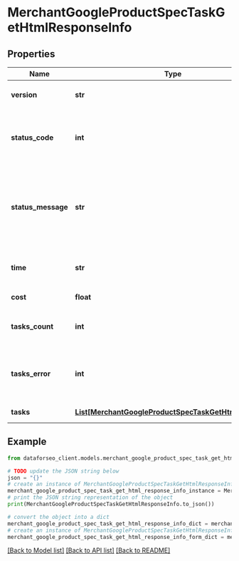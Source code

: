 # MerchantGoogleProductSpecTaskGetHtmlResponseInfo


## Properties

Name | Type | Description | Notes
------------ | ------------- | ------------- | -------------
**version** | **str** | the current version of the API | [optional] 
**status_code** | **int** | general status code you can find the full list of the response codes here | [optional] 
**status_message** | **str** | general informational message you can find the full list of general informational messages here | [optional] 
**time** | **str** | total execution time, seconds | [optional] 
**cost** | **float** | total tasks cost, USD | [optional] 
**tasks_count** | **int** | the number of tasks in the tasks array | [optional] 
**tasks_error** | **int** | the number of tasks in the tasks array returned with an error | [optional] 
**tasks** | [**List[MerchantGoogleProductSpecTaskGetHtmlTaskInfo]**](MerchantGoogleProductSpecTaskGetHtmlTaskInfo.md) | array of tasks | [optional] 

## Example

```python
from dataforseo_client.models.merchant_google_product_spec_task_get_html_response_info import MerchantGoogleProductSpecTaskGetHtmlResponseInfo

# TODO update the JSON string below
json = "{}"
# create an instance of MerchantGoogleProductSpecTaskGetHtmlResponseInfo from a JSON string
merchant_google_product_spec_task_get_html_response_info_instance = MerchantGoogleProductSpecTaskGetHtmlResponseInfo.from_json(json)
# print the JSON string representation of the object
print(MerchantGoogleProductSpecTaskGetHtmlResponseInfo.to_json())

# convert the object into a dict
merchant_google_product_spec_task_get_html_response_info_dict = merchant_google_product_spec_task_get_html_response_info_instance.to_dict()
# create an instance of MerchantGoogleProductSpecTaskGetHtmlResponseInfo from a dict
merchant_google_product_spec_task_get_html_response_info_form_dict = merchant_google_product_spec_task_get_html_response_info.from_dict(merchant_google_product_spec_task_get_html_response_info_dict)
```
[[Back to Model list]](../README.md#documentation-for-models) [[Back to API list]](../README.md#documentation-for-api-endpoints) [[Back to README]](../README.md)


